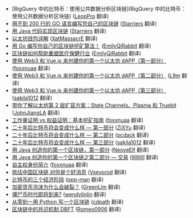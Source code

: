 * [BigQuery 中的比特币：使用公共数据分析区块链](BigQuery 中的比特币：使用公共数据分析区块链) ([LeopPro](https://github.com/LeopPro) 翻译)
* [用不到 200 行的 GO 语言编写您自己的区块链](https://juejin.im/post/5ad95b056fb9a07aa349cd41) ([Starriers](https://github.com/Starriers) 翻译)
* [用 Java 代码实现区块链](https://juejin.im/post/5ae57d9e6fb9a07ab83dcc03) ([Starriers](https://github.com/Starriers) 翻译)
* [以太坊钱包详解](https://juejin.im/post/5ae2942ff265da0b886d23df) ([XatMassacrE](https://github.com/XatMassacrE) 翻译)
* [用 Go 编写你自己的区块链挖矿算法！](https://juejin.im/post/5ad6d2ff51882579ef4f7cf0) ([EmilyQiRabbit](https://github.com/EmilyQiRabbit) 翻译)
* [区块链如何帮助重塑医疗保健行业](https://juejin.im/post/5ad449b56fb9a028c6762db5) ([EmilyQiRabbit](https://github.com/EmilyQiRabbit) 翻译)
* [使用 Web3 和 Vue.js 来创建你的第一个以太坊 dAPP（第一部分）](https://juejin.im/post/5aa7a8d2518825558805128d) ([foxxnuaa](https://github.com/foxxnuaa) 翻译)
* [使用 Web3 和 Vue.js 来创建你的第一个以太坊 dAPP（第二部分）](https://juejin.im/post/5aba0870f265da23a2292245) ([L9m](https://github.com/L9m) 翻译)
* [使用 Web3 和 Vue.js 来创建你的第一个以太坊 dAPP（第三部分）](https://juejin.im/post/5ac36e1f518825556a729c3f) ([sakila1012](https://github.com/sakila1012) 翻译)
* [带你了解以太坊第 2 层扩容方案：State Channels、Plasma 和 Truebit](https://juejin.im/post/5aa1f63c518825558804f85b) ([JohnJiangLA](https://github.com/JohnJiangLA) 翻译)
* [工作量证明 vs 权益证明：基本挖矿指南](https://juejin.im/post/5a9ded346fb9a028b617065a) ([foxxnuaa](https://github.com/foxxnuaa) 翻译)
* [二十年后比特币将会变成什么样 — 第一部分](https://juejin.im/post/5a1e9c2d6fb9a044fa19a036) ([ZiXYu](https://github.com/ZiXYu) 翻译)
* [二十年后比特币将会变成什么样 — 第二部分](https://juejin.im/post/5a955721f265da4e826377b6) ([pcdack](https://github.com/pcdack) 翻译)
* [二十年后比特币将会变成什么样 — 第三部分](https://juejin.im/post/5a9ce3715188255585070586) ([sakila1012](https://github.com/sakila1012) 翻译)
* [用 Java 创造你的第一个区块链，第一部分](https://juejin.im/post/5a8ed1d75188257a836c4218) ([NeoyeElf](https://github.com/NeoyeElf) 翻译)
* [用 Java 创造你的第一个区块链之第二部分 — 交易](https://juejin.im/post/5a940b116fb9a0633757587a) ([IllllllIIl](https://github.com/IllllllIIl) 翻译)
* [自主权身份简介](https://juejin.im/post/5a818d535188257a7f1da91b) ([foxxnuaa](https://github.com/foxxnuaa) 翻译)
* [低估中国区块链,对你是个好消息](https://juejin.im/post/5a7943e2f265da4e9d221119) ([Vsevorod](https://github.com/Vsevorod) 翻译)
* [比特币的三个经济阶段](https://juejin.im/post/5a61d5336fb9a01cb049667e) ([ppp-man](https://github.com/ppp-man) 翻译)
* [加密货币泡沫为什么会破裂？](https://juejin.im/post/5a28038351882561a20a5aed) ([GreenLim](https://github.com/GreenLim) 翻译)
* [僵尸币时代即将到来?](https://juejin.im/post/5a0e82315188252ae93a843a) ([wendylinlin](https://github.com/wendylinlin) 翻译)
* [从零到一用 Python 写一个区块链](https://juejin.im/entry/59faa0ed51882576ea3507de) ([cdpath](https://github.com/cdpath) 翻译)
* [区块链中的共识机制 DBFT](https://juejin.im/entry/59cba85ef265da06507542a4) ([Romeo0906](https://github.com/Romeo0906) 翻译)
